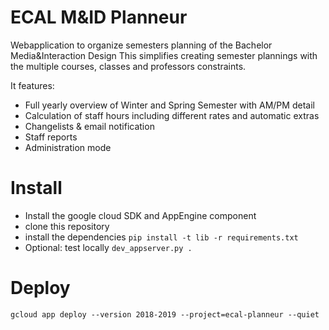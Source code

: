 # ECAL M&ID Planneur

Webapplication to organize semesters planning of the Bachelor Media&Interaction Design
This simplifies creating semester plannings with the multiple courses, classes and professors constraints.

It features:
- Full yearly overview of Winter and Spring Semester with AM/PM detail
- Calculation of staff hours including different rates and automatic extras
- Changelists & email notification
- Staff reports
- Administration mode

# Install

- Install the google cloud SDK and AppEngine component
- clone this repository
- install the dependencies `pip install -t lib -r requirements.txt`
- Optional: test locally `dev_appserver.py .`

# Deploy

`gcloud app deploy --version 2018-2019 --project=ecal-planneur --quiet`
